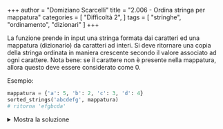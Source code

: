 +++
author = "Domiziano Scarcelli"
title = "2.006 - Ordina stringa per mappatura"
categories = [
    "Difficoltà 2",
]
tags = [
    "stringhe",
    "ordinamento",
    "dizionari"
]
+++

La funzione prende in input una stringa formata dai caratteri ed una mappatura (dizionario) da caratteri ad interi.
Si deve ritornare una copia della stringa ordinata in maniera crescente secondo il valore associato ad ogni carattere.
Nota bene: se il carattere non è presente nella mappatura, allora questo deve essere considerato come 0.

Esempio:

```python
mappatura = {'a': 5, 'b': 2, 'c': 3, 'd': 4}
sorted_strings('abcdefg', mappatura)
# ritorna 'efgbcda'
```

<details>
<summary>Mostra la soluzione</summary>

```python
def sorted_strings(s, mappatura):
    return ''.join(sorted(s, key=lambda x: mappatura[x] if x in mappatura else 0))
```

</details>

